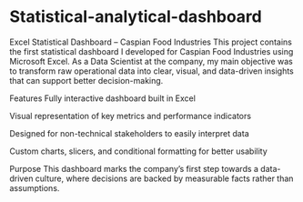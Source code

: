 # Statistical-analytical-dashboard
Excel Statistical Dashboard – Caspian Food Industries
This project contains the first statistical dashboard I developed for Caspian Food Industries using Microsoft Excel.
As a Data Scientist at the company, my main objective was to transform raw operational data into clear, visual, and data-driven insights that can support better decision-making.

Features
Fully interactive dashboard built in Excel

Visual representation of key metrics and performance indicators

Designed for non-technical stakeholders to easily interpret data

Custom charts, slicers, and conditional formatting for better usability

Purpose
This dashboard marks the company’s first step towards a data-driven culture, where decisions are backed by measurable facts rather than assumptions.
